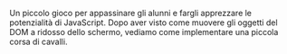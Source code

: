 
Un piccolo gioco per appassinare gli alunni e fargli apprezzare le potenzialità di JavaScript. Dopo aver visto come muovere gli oggetti del DOM a ridosso dello schermo, vediamo come implementare una piccola corsa di cavalli.
